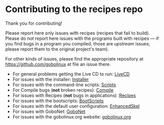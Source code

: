 
# Contributing to the recipes repo

Thank you for contributing! 

Please report here only issues with recipes (recipes that fail to build).
Please do not report here issues with the programs built with recipes — if you
find bugs in a program you compiled, those are *upstream* issues; please
report them to the original project's team).

For other kinds of issues, please find the appropriate repository at
https://github.com/gobolinux at file an issue there.

* For general problems getting the Live CD to run: [LiveCD](https://github.com/gobolinux/LiveCD/issues)
* For issues with the installer: [Installer](https://github.com/gobolinux/Installer/issues)
* For issues with the command-line scripts: [Scripts](https://github.com/gobolinux/Scripts/issues)
* For Compile bugs (**not** broken recipes): [Compile](https://github.com/gobolinux/Compile/issues)
* For issues with Recipes (**not** bugs in applications) :[Recipes](https://github.com/gobolinux/Recipes/issues)
* For issues with the bootscripts: [BootScripts](https://github.com/gobolinux/BootScripts/issues)
* For issues with the default user configuration: [EnhancedSkel](https://github.com/gobolinux/EnhancedSkel/issues)
* For issues with GoboNet: [GoboNet](https://github.com/gobolinux/GoboNet/issues)
* For issues with the gobolinux.org website: [gobolinux.org](https://github.com/gobolinux/gobolinux.org/issues)

